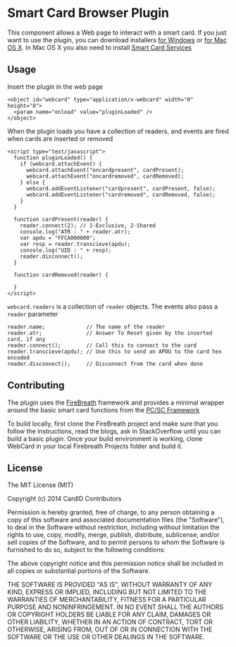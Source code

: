 # Smart Card Browser Plugin

This component allows a Web page to interact with a smart card. If you just 
want to use the plugin, you can download installers [for Windows](http://plugin.cardid.org/webcard.msi) or [for Mac OS X](http://plugin.cardid.org/webcard.dmg). 
In Mac OS X you also need to install [Smart Card Services](http://smartcardservices.macosforge.org/)

## Usage

Insert the plugin in the web page

```
<object id="webcard" type="application/x-webcard" width="0" height="0">
  <param name="onload" value="pluginLoaded" />
</object>
```

When the plugin loads you have a collection of readers, and events are fired 
when cards are inserted or removed

```
<script type="text/javascript">
  function pluginLoaded() {
    if (webcard.attachEvent) {
      webcard.attachEvent("oncardpresent", cardPresent);
      webcard.attachEvent("oncardremoved", cardRemoved);
    } else { 
      webcard.addEventListener("cardpresent", cardPresent, false);
      webcard.addEventListener("cardremoved", cardRemoved, false);
    }
  }

  function cardPresent(reader) {
    reader.connect(2); // 1-Exclusive, 2-Shared
    console.log("ATR : " + reader.atr);
    var apdu = "FFCA000000";
    var resp = reader.transcieve(apdu);
    console.log("UID : " + resp);
    reader.disconnect();
  }

  function cardRemoved(reader) {

  }
</script>
```

`webcard.readers` is a collection of `reader` objects. The events also pass a 
`reader` parameter

```
reader.name;             // The name of the reader
reader.atr;              // Answer To Reset given by the inserted card, if any
reader.connect();        // Call this to connect to the card
reader.transcieve(apdu); // Use this to send an APDU to the card hex encoded
reader.disconnect();     // Disconnect from the card when done
```

## Contributing

The plugin uses the [FireBreath](http://github.com/firebreath/FireBreath) 
framework and provides a minimal wrapper around the basic smart card functions 
from the [PC/SC Framework](http://www.pcscworkgroup.com)

To build locally, first clone the FireBreath project and make sure that you 
follow the instructions, read the blogs, ask in StackOverflow until you can 
build a basic plugin. Once your build environment is working, clone WebCard in 
your local Firebreath Projects folder and build it.

## License

The MIT License (MIT)

Copyright (c) 2014 CardID Contributors

Permission is hereby granted, free of charge, to any person obtaining a copy
of this software and associated documentation files (the "Software"), to deal
in the Software without restriction, including without limitation the rights
to use, copy, modify, merge, publish, distribute, sublicense, and/or sell
copies of the Software, and to permit persons to whom the Software is
furnished to do so, subject to the following conditions:

The above copyright notice and this permission notice shall be included in all
copies or substantial portions of the Software.

THE SOFTWARE IS PROVIDED "AS IS", WITHOUT WARRANTY OF ANY KIND, EXPRESS OR
IMPLIED, INCLUDING BUT NOT LIMITED TO THE WARRANTIES OF MERCHANTABILITY,
FITNESS FOR A PARTICULAR PURPOSE AND NONINFRINGEMENT. IN NO EVENT SHALL THE
AUTHORS OR COPYRIGHT HOLDERS BE LIABLE FOR ANY CLAIM, DAMAGES OR OTHER
LIABILITY, WHETHER IN AN ACTION OF CONTRACT, TORT OR OTHERWISE, ARISING FROM,
OUT OF OR IN CONNECTION WITH THE SOFTWARE OR THE USE OR OTHER DEALINGS IN THE
SOFTWARE.